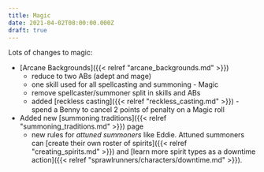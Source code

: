 ```yaml
---
title: Magic
date: 2021-04-02T08:00:00.000Z
draft: true
---
```


Lots of changes to magic:

* [Arcane Backgrounds]({{< relref "arcane_backgrounds.md" >}})
  * reduce to two ABs (adept and mage)
  * one skill used for all spellcasting and summoning - Magic
  * remove spellcaster/summoner split in skills and ABs
  * added [reckless casting]({{< relref "reckless_casting.md" >}})  - spend a Benny to cancel 2 points of penalty on a Magic roll
* Added new [summoning traditions]({{< relref "summoning_traditions.md" >}}) page
  * new rules for *attuned summoners* like Eddie. Attuned summoners can [create their own roster of spirits]({{< relref "creating_spirits.md" >}}) and [learn more spirit types as a downtime action]({{< relref "sprawlrunners/characters/downtime.md" >}}).

<!--more-->